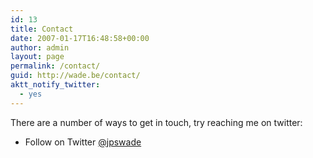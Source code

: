 ```yaml
---
id: 13
title: Contact
date: 2007-01-17T16:48:58+00:00
author: admin
layout: page
permalink: /contact/
guid: http://wade.be/contact/
aktt_notify_twitter:
  - yes
---
```

<p class="lead">
  There are a number of ways to get in touch, try reaching me on twitter:
</p>

  * Follow on Twitter [@jpswade](http://twitter.com/jpswade)